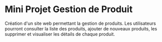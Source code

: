 # Mini Projet Gestion de Produit
Création  d'un site web permettant la gestion de produits. Les utilisateurs pourront consulter la liste des 
produits, ajouter de nouveaux produits, les supprimer et visualiser les détails de chaque produit.
